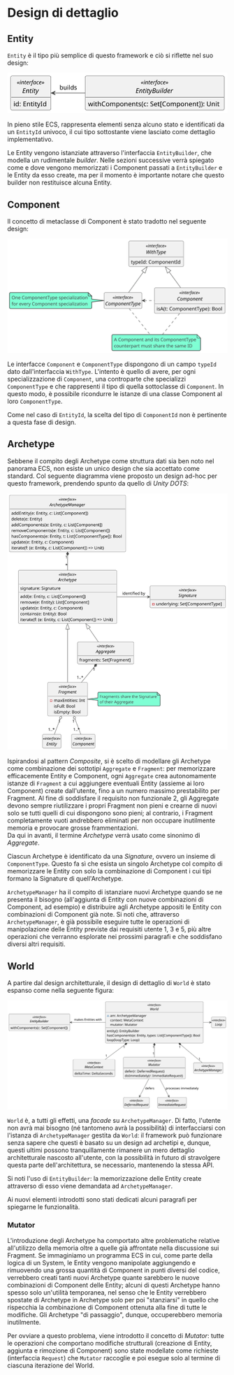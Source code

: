 # Design di dettaglio

## Entity

`Entity` è il tipo più semplice di questo framework e ciò si riflette nel suo design:

![](./diagrams/out/3_entity/3_entity.svg)

In pieno stile ECS, rappresenta elementi senza alcuno stato e identificati da un `EntityId` univoco, il cui tipo sottostante viene lasciato come dettaglio implementativo.

Le Entity vengono istanziate attraverso l'interfaccia `EntityBuilder`, che modella un rudimentale *builder*. Nelle sezioni successive verrà spiegato come e dove vengono memorizzati i Component passati a `EntityBuilder` e le Entity da esso create, ma per il momento è importante notare che questo builder non restituisce alcuna Entity.

## Component

Il concetto di metaclasse di Component è stato tradotto nel seguente design:

![](./diagrams/out/3_component/3_component.svg)

Le interfacce `Component` e `ComponentType` dispongono di un campo `typeId` dato dall'interfaccia `WithType`. L'intento è quello di avere, per ogni specializzazione di `Component`, una controparte che specializzi `ComponentType` e che rappresenti il tipo di quella sottoclasse di `Component`. In questo modo, è possibile ricondurre le istanze di una classe Component al loro `ComponentType`.

Come nel caso di `EntityId`, la scelta del tipo di `ComponentId` non è pertinente a questa fase di design.

## Archetype

Sebbene il compito degli Archetype come struttura dati sia ben noto nel panorama ECS, non esiste un unico design che sia accettato come standard. Col seguente diagramma viene proposto un design ad-hoc per questo framework, prendendo spunto da quello di *Unity DOTS*:

![](./diagrams/out/3_archetype/3_archetype.svg)

Ispirandosi al pattern *Composite*, si è scelto di modellare gli Archetype come combinazione dei sottotipi `Aggregate` e `Fragment`: per memorizzare efficacemente Entity e Component, ogni `Aggregate` crea autonomamente istanze di `Fragment` a cui aggiungere eventuali Entity (assieme ai loro Component) create dall'utente, fino a un numero massimo prestabilito per Fragment. Al fine di soddisfare il requisito non funzionale 2, gli Aggregate devono sempre riutilizzare i propri Fragment non pieni e crearne di nuovi solo se tutti quelli di cui dispongono sono pieni; al contrario, i Fragment completamente vuoti andrebbero eliminati per non occupare inutilmente memoria e provocare grosse frammentazioni.  
Da qui in avanti, il termine *Archetype* verrà usato come sinonimo di *Aggregate*.

Ciascun Archetype è identificato da una *Signature*, ovvero un insieme di `ComponentType`. Questo fa sì che esista un singolo Archetype col compito di memorizzare le Entity con solo la combinazione di Component i cui tipi formano la Signature di quell'Archetype.

`ArchetypeManager` ha il compito di istanziare nuovi Archetype quando se ne presenta il bisogno (all'aggiunta di Entity con nuove combinazioni di Component, ad esempio) e distribuire agli Archetype appositi le Entity con combinazioni di Component già note. Si noti che, attraverso `ArchetypeManager`, è già possibile eseguire tutte le operazioni di manipolazione delle Entity previste dai requisiti utente 1, 3 e 5, più altre operazioni che verranno esplorate nei prossimi paragrafi e che soddisfano diversi altri requisiti.

## World

A partire dal design architetturale, il design di dettaglio di `World` è stato espanso come nella seguente figura:

![](./diagrams/out/3_world/3_world.svg)

`World` è, a tutti gli effetti, una *facade* su `ArchetypeManager`. Di fatto, l'utente non avrà mai bisogno (né tantomeno avrà la possibilità) di interfacciarsi con l'istanza di `ArchetypeManager` gestita da `World`: il framework può funzionare senza sapere che questi è basato su un design ad archetipi e, dunque, questi ultimi possono tranquillamente rimanere un mero dettaglio architetturale nascosto all'utente, con la possibilità in futuro di stravolgere questa parte dell'architettura, se necessario, mantenendo la stessa API.

Si noti l'uso di `EntityBuilder`: la memorizzazione delle Entity create attraverso di esso viene demandata ad `ArchetypeManager`.

Ai nuovi elementi introdotti sono stati dedicati alcuni paragrafi per spiegarne le funzionalità. 

### Mutator

L'introduzione degli Archetype ha comportato altre problematiche relative all'utilizzo della memoria oltre a quelle già affrontate nella discussione sui Fragment. Se immaginiamo un programma ECS in cui, come parte della logica di un System, le Entity vengono manipolate aggiungendo e rimuovendo una grossa quantità di Component in punti diversi del codice, verrebbero creati tanti nuovi Archetype quante sarebbero le nuove combinazioni di Component delle Entity; alcuni di questi Archetype hanno spesso solo un'utilità temporanea, nel senso che le Entity verrebbero spostate di Archetype in Archetype solo per poi "stanziarsi" in quello che rispecchia la combinazione di Component ottenuta alla fine di tutte le modifiche. Gli Archetype "di passaggio", dunque, occuperebbero memoria inutilmente.

Per ovviare a questo problema, viene introdotto il concetto di *Mutator*: tutte le operazioni che comportano modifiche strutturali (creazione di Entity, aggiunta e rimozione di Component) sono state modellate come richieste (interfaccia `Request`) che `Mutator` raccoglie e poi esegue solo al termine di ciascuna iterazione del World. 